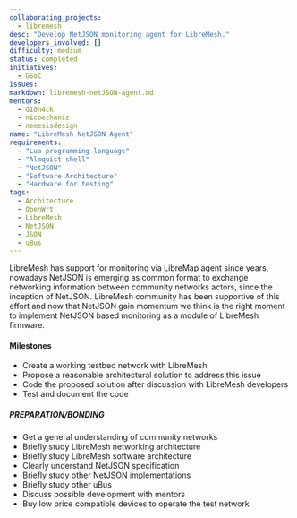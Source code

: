 ```yaml
---
collaborating_projects:
  - libremesh
desc: "Develop NetJSON monitoring agent for LibreMesh."
developers_involved: []
difficulty: medium
status: completed 
initiatives:
  - GSoC
issues:
markdown: libremesh-netJSON-agent.md
mentors:
  - G10h4ck
  - nicoechaniz
  - nemesisdesign
name: "LibreMesh NetJSON Agent"
requirements:
  - "Lua programming language"
  - "Almquist shell"
  - "NetJSON"
  - "Software Architecture"
  - "Hardware for testing"
tags:
  - Architecture
  - OpenWrt
  - LibreMesh
  - NetJSON
  - JSON
  - uBus
---
```



LibreMesh has support for monitoring via LibreMap agent since years, nowadays
NetJSON is emerging as common format to exchange networking information between
community networks actors, since the inception of NetJSON. LibreMesh community
has been supportive of this effort and now that NetJSON gain momentum we think
is the right moment to implement NetJSON based monitoring as a module of
LibreMesh firmware.


#### Milestones

* Create a working testbed network with LibreMesh
* Propose a reasonable architectural solution to address this issue
* Code the proposed solution after discussion with LibreMesh developers
* Test and document the code


##### PREPARATION/BONDING

* Get a general understanding of community networks
* Briefly study LibreMesh networking architecture
* Briefly study LibreMesh software architecture
* Clearly understand NetJSON specification
* Briefly study other NetJSON implementations
* Briefly study other uBus
* Discuss possible development with mentors
* Buy low price compatible devices to operate the test network
